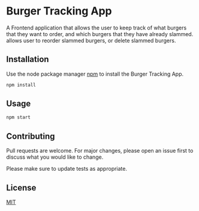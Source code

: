 # Burger Tracking App

A Frontend application that allows the user to keep track of what burgers that they want to order, and which burgers that they have already slammed. allows user to reorder slammed burgers, or delete slammed burgers.

## Installation

Use the node package manager [npm](https://nodejs.org/en/) to install the Burger Tracking App.

```bash
npm install
```

## Usage

```node.js
npm start
```

## Contributing
Pull requests are welcome. For major changes, please open an issue first to discuss what you would like to change.

Please make sure to update tests as appropriate.

## License
[MIT](https://choosealicense.com/licenses/mit/)
